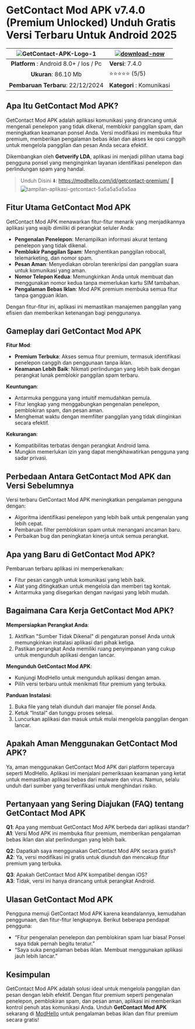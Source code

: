 # GetContact Mod APK v7.4.0  (Premium Unlocked) Unduh Gratis Versi Terbaru Untuk Android 2025

|![GetContact-APK-Logo-1](https://github.com/user-attachments/assets/552bf6da-e6c4-46ff-b6da-56c74568344e)| [![download-now](https://github.com/user-attachments/assets/22657e67-9d2d-46af-a41a-5d365d2ddc1f)](https://modhello.com/id/getcontact-premium/)  |
|:-------------------------------------------------:|-----------------------|
| **Platform** : Android 8.0+ / Ios / Pc                     | **Versi**: 7.4.0   |
| **Ukuran**: 86.10 Mb                               | ⭐️⭐️⭐️⭐️⭐️ (5/5) |
| **Pembaruan Terbaru**: 22/12/2024                   | **Kategori** : Komunikasi |

## Apa Itu GetContact Mod APK?  
GetContact Mod APK adalah aplikasi komunikasi yang dirancang untuk mengenali penelepon yang tidak dikenal, memblokir panggilan spam, dan meningkatkan keamanan ponsel Anda. Versi modifikasi ini membuka fitur premium, memberikan pengalaman bebas iklan dan akses ke opsi canggih untuk mengelola panggilan dan pesan Anda secara efektif.  

Dikembangkan oleh **Getverify LDA**, aplikasi ini menjadi pilihan utama bagi pengguna ponsel yang menginginkan layanan identifikasi penelepon dan perlindungan spam yang handal.  

>Unduh Disini ⬇️: https://modhello.com/id/getcontact-premium/ 📲
![tampilan-aplikasi-getcontact-5a5a5a5a5a5aa](https://github.com/user-attachments/assets/33fb73d6-8823-4127-b51b-f72411446f94)


## Fitur Utama GetContact Mod APK  

GetContact Mod APK menawarkan fitur-fitur menarik yang menjadikannya aplikasi yang wajib dimiliki di perangkat seluler Anda:  

- **Pengenalan Penelepon**: Menampilkan informasi akurat tentang penelepon yang tidak dikenal.  
- **Pemblokir Panggilan Spam**: Menghentikan panggilan robocall, telemarketing, dan nomor spam.  
- **Pesan Aman**: Menyediakan obrolan terenkripsi dan panggilan suara untuk komunikasi yang aman.  
- **Nomor Telepon Kedua**: Memungkinkan Anda untuk membuat dan menggunakan nomor kedua tanpa memerlukan kartu SIM tambahan.  
- **Pengalaman Bebas Iklan**: Mod APK premium membuka semua fitur tanpa gangguan iklan.  

Dengan fitur-fitur ini, aplikasi ini memastikan manajemen panggilan yang efisien dan memberikan ketenangan bagi penggunanya.  


## Gameplay dari GetContact Mod APK  

**Fitur Mod**:  
- **Premium Terbuka**: Akses semua fitur premium, termasuk identifikasi penelepon canggih dan penggunaan tanpa iklan.  
- **Keamanan Lebih Baik**: Nikmati perlindungan yang lebih baik dengan perangkat lunak pemblokir panggilan spam terbaru.  

**Keuntungan**:  
- Antarmuka pengguna yang intuitif memudahkan pemula.  
- Fitur lengkap yang menggabungkan pengenalan penelepon, pemblokiran spam, dan pesan aman.  
- Menghemat waktu dengan memfilter panggilan yang tidak diinginkan secara efektif.  

**Kekurangan**:  
- Kompatibilitas terbatas dengan perangkat Android lama.  
- Mungkin memerlukan izin yang dapat mengkhawatirkan pengguna yang sadar privasi.  


## Perbedaan Antara GetContact Mod APK dan Versi Sebelumnya  

Versi terbaru GetContact Mod APK meningkatkan pengalaman pengguna dengan:  
- Algoritma identifikasi penelepon yang lebih baik untuk pengenalan yang lebih cepat.  
- Pembaruan filter pemblokiran spam untuk menangani ancaman baru.  
- Perbaikan bug dan peningkatan kinerja untuk semua perangkat.  


## Apa yang Baru di GetContact Mod APK?  

Pembaruan terbaru aplikasi ini memperkenalkan:  
- Fitur pesan canggih untuk komunikasi yang lebih baik.  
- Alat yang ditingkatkan untuk mengelola dan memberi tag kontak.  
- Antarmuka yang disegarkan dengan navigasi yang lebih mudah.  


## Bagaimana Cara Kerja GetContact Mod APK?  

**Mempersiapkan Perangkat Anda**:  
1. Aktifkan "Sumber Tidak Dikenal" di pengaturan ponsel Anda untuk memungkinkan instalasi aplikasi dari pihak ketiga.  
2. Pastikan perangkat Anda memiliki ruang penyimpanan yang cukup untuk mengunduh aplikasi dengan lancar.  

**Mengunduh GetContact Mod APK**:  
- Kunjungi ModHello untuk mengunduh aplikasi dengan aman.  
- Pilih versi terbaru untuk menikmati fitur premium yang terbuka.  

**Panduan Instalasi**:  
1. Buka file yang telah diunduh dari manajer file ponsel Anda.  
2. Ketuk “Instal” dan tunggu proses selesai.  
3. Luncurkan aplikasi dan masuk untuk mulai mengelola panggilan dengan lancar. 

## Apakah Aman Menggunakan GetContact Mod APK?  

Ya, aman menggunakan GetContact Mod APK dari platform tepercaya seperti ModHello. Aplikasi ini menjalani pemeriksaan keamanan yang ketat untuk memastikan aplikasi bebas dari malware dan virus. Namun, selalu unduh dari sumber yang terverifikasi untuk menghindari risiko.  

## Pertanyaan yang Sering Diajukan (FAQ) tentang GetContact Mod APK  

**Q1**: Apa yang membuat GetContact Mod APK berbeda dari aplikasi standar?  
**A1**: Versi Mod APK ini membuka fitur premium, memberikan pengalaman bebas iklan dan alat perlindungan yang lebih baik.  

**Q2**: Dapatkah saya menggunakan GetContact Mod APK secara gratis?  
**A2**: Ya, versi modifikasi ini gratis untuk diunduh dan mencakup fitur premium yang terbuka.  

**Q3**: Apakah GetContact Mod APK kompatibel dengan iOS?  
**A3**: Tidak, versi ini hanya dirancang untuk perangkat Android.  


## Ulasan GetContact Mod APK  

Pengguna memuji GetContact Mod APK karena keandalannya, kemudahan penggunaan, dan fitur-fitur lengkapnya. Berikut beberapa pendapat pengguna:  

- “Fitur pengenalan penelepon dan pemblokiran spam luar biasa! Ponsel saya tidak pernah begitu teratur.”  
- “Saya suka pengalaman bebas iklan. Membuat menggunakan aplikasi jauh lebih lancar.”  
## Kesimpulan  

GetContact Mod APK adalah solusi ideal untuk mengelola panggilan dan pesan dengan lebih efektif. Dengan fitur premium seperti pengenalan penelepon, pemblokiran spam, dan pesan aman, aplikasi ini memberikan kontrol penuh atas komunikasi Anda. Unduh **GetContact Mod APK** sekarang di [ModHello](https://modhello.com) untuk pengalaman bebas iklan dan fitur premium secara gratis!
